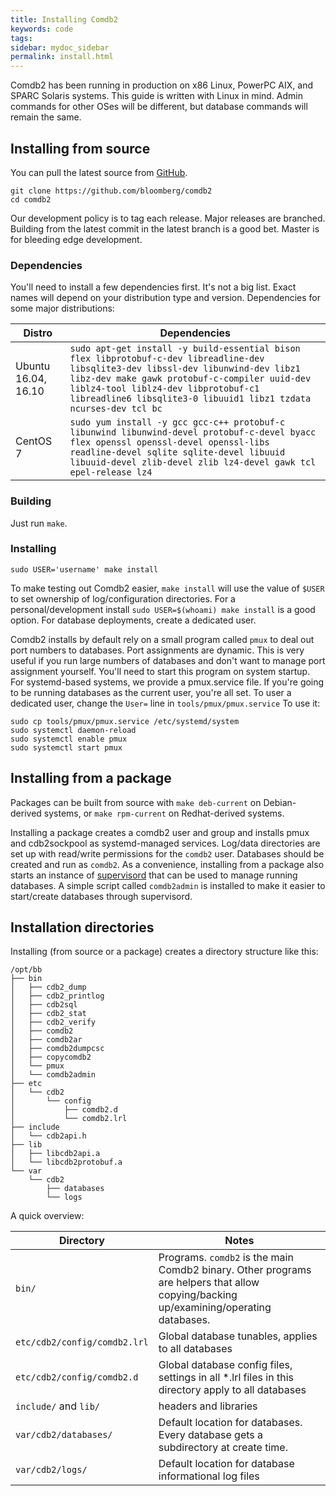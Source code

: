 ```yaml
---
title: Installing Comdb2
keywords: code
tags:
sidebar: mydoc_sidebar
permalink: install.html
---
```


Comdb2 has been running in production on x86 Linux, PowerPC AIX, and SPARC Solaris systems.  This guide is written with Linux in mind.  Admin commands for other OSes will be different, but database commands will remain the same.

## Installing from source

You can pull the latest source from [GitHub](https://github.com/bloomberg/comdb2).  

```
git clone https://github.com/bloomberg/comdb2
cd comdb2
```

Our development policy is to tag each release.  Major releases are branched.  Building
from the latest commit in the latest branch is a good bet.  Master is for bleeding edge
development.

### Dependencies

You'll need to install a few dependencies first. It's not a big list.  Exact names will depend on your distribution type and version.  Dependencies for some major distributions:

|Distro          | Dependencies |
|----------------|--------------|
|  Ubuntu 16.04, 16.10 | `sudo apt-get install -y build-essential bison flex libprotobuf-c-dev libreadline-dev libsqlite3-dev libssl-dev libunwind-dev libz1 libz-dev make gawk protobuf-c-compiler uuid-dev liblz4-tool liblz4-dev libprotobuf-c1 libreadline6 libsqlite3-0 libuuid1 libz1 tzdata ncurses-dev tcl bc`
| CentOS 7  | `sudo yum install -y gcc gcc-c++ protobuf-c libunwind libunwind-devel protobuf-c-devel byacc flex openssl openssl-devel openssl-libs readline-devel sqlite sqlite-devel libuuid libuuid-devel zlib-devel zlib lz4-devel gawk tcl epel-release lz4`

### Building

Just run ```make```.

### Installing

```sudo USER='username' make install```

To make testing out Comdb2 easier, ```make install``` will use the value of ```$USER``` to set ownership of log/configuration directories.  For a personal/development install ```sudo USER=$(whoami) make install``` is a good option. For database deployments, create a dedicated user.

Comdb2 installs by default rely on a small program called ```pmux``` to deal out port numbers to databases. Port assignments are dynamic.  This is very useful if you run large numbers of databases and don't want to manage port assignment yourself.  You'll need to start this program on system startup.  For systemd-based systems, we provide
a pmux.service file. If you're going to be running databases as the current user, you're all set.  To user a dedicated user, change the ```User=``` line in ```tools/pmux/pmux.service``` To use it:

```
sudo cp tools/pmux/pmux.service /etc/systemd/system
sudo systemctl daemon-reload
sudo systemctl enable pmux
sudo systemctl start pmux
```

## Installing from a package

Packages can be built from source with `make deb-current` on Debian-derived systems, or `make rpm-current` on Redhat-derived systems.

Installing a package creates a comdb2 user and group and installs pmux and cdb2sockpool as systemd-managed services.  Log/data directories are set up with read/write permissions for the `comdb2` user.  Databases should be created and run as `comdb2`.  As a convenience, installing from a package also starts an instance of [supervisord](http://supervisord.org/) that can be used to manage running databases.  A simple script called `comdb2admin` is installed to make it easier to start/create databases through supervisord.

## Installation directories

Installing (from source or a package) creates a directory structure like this:

```
/opt/bb
├── bin
│   ├── cdb2_dump
│   ├── cdb2_printlog
│   ├── cdb2sql
│   ├── cdb2_stat
│   ├── cdb2_verify
│   ├── comdb2
│   ├── comdb2ar
│   ├── comdb2dumpcsc
│   ├── copycomdb2
│   └── pmux
│   └── comdb2admin
├── etc
│   └── cdb2
│       └── config
│           ├── comdb2.d
│           └── comdb2.lrl
├── include
│   └── cdb2api.h
├── lib
│   ├── libcdb2api.a
│   └── libcdb2protobuf.a
└── var
    └── cdb2
        ├── databases
        └── logs

```

A quick overview:

| Directory  | Notes |
|------------|-------|
| ```bin/``` | Programs.  ```comdb2``` is the main Comdb2 binary.  Other programs are helpers that allow copying/backing up/examining/operating databases.|
| ```etc/cdb2/config/comdb2.lrl```   | Global database tunables, applies to all databases |
| ```etc/cdb2/config/comdb2.d```     | Global database config files, settings in all *.lrl files in this directory apply to all databases |
| ```include/``` and ```lib/```        | headers and libraries |
| ```var/cdb2/databases/``` | Default location for databases. Every database gets a subdirectory at create time. |
| ```var/cdb2/logs/``` | Default location for database informational log files |
